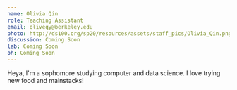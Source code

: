 ```yaml
---
name: Olivia Qin
role: Teaching Assistant
email: oliveqy@berkeley.edu
photo: http://ds100.org/sp20/resources/assets/staff_pics/Olivia_Qin.png
discussion: Coming Soon
lab: Coming Soon
oh: Coming Soon
---
```


Heya, I'm a sophomore studying computer and data science. I love trying new food and mainstacks! 
